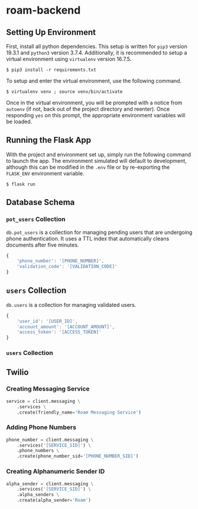 # roam-backend

## Setting Up Environment

First, install all python dependencies. This setup is written for `pip3` version 19.3.1 and `python3` version 3.7.4. Additionally, it is recommended to setup a virtual environment using `virtualenv` version 16.7.5.

`$ pip3 install -r requirements.txt`

To setup and enter the virtual environment, use the following command.

`$ virtualenv venv ; source venv/bin/activate`

Once in the virtual environment, you will be prompted with a notice from `autoenv` (if not, back out of the project directory and reenter). Once responding `yes` on this prompt, the appropriate environment variables will be loaded.

## Running the Flask App

With the project and environment set up, simply run the following command to launch the app. The environment simulated will default to development, although this can be modified in the `.env` file or by re-exporting the `FLASK_ENV` environment variable.

`$ flask run`

## Database Schema

### `pot_users` Collection

`db.pot_users` is a collection for managing pending users that are undergoing phone authentication. It uses a TTL index that automatically cleans documents after five minutes.

```javascript
{
    'phone_number': '[PHONE_NUMBER]',
    'validation_code': '[VALIDATION_CODE]'
}
```

## `users` Collection

`db.users` is a collection for managing validated users.

```javascript
{
    'user_id': '[USER_ID]',
    'account_amount': '[ACCOUNT_AMOUNT]',
    'access_token': '[ACCESS_TOKEN]'
}
```

### `users` Collection

## Twilio

### Creating Messaging Service

```python
service = client.messaging \
    .services \
    .create(friendly_name='Roam Messaging Service')
```

### Adding Phone Numbers

```python
phone_number = client.messaging \
    .services('[SERVICE_SID]') \
    .phone_numbers \
    .create(phone_number_sid='[PHONE_NUMBER_SID]')
```

### Creating Alphanumeric Sender ID

```python
alpha_sender = client.messaging \
    .services('[SERVICE_SID]') \
    .alpha_senders \
    .create(alpha_sender='Roam')
```
